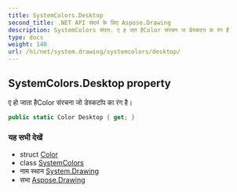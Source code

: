 ```yaml
---
title: SystemColors.Desktop
second_title: .NET API संदर्भ के लिए Aspose.Drawing
description: SystemColors संपत्त. ए ह जत हैColor संरचन ज डेस्कटप क रंग है
type: docs
weight: 140
url: /hi/net/system.drawing/systemcolors/desktop/
---
```

## SystemColors.Desktop property

ए हो जाता हैColor संरचना जो डेस्कटॉप का रंग है।

```csharp
public static Color Desktop { get; }
```

### यह सभी देखें

* struct [Color](../../color/)
* class [SystemColors](../)
* नाम स्थान [System.Drawing](../../systemcolors/)
* सभा [Aspose.Drawing](../../../)


